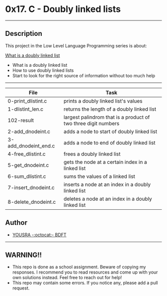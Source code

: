 # 0x17. C - Doubly linked lists
---
## Description

This project in the Low Level Language Programming series is about:

[What is a doubly linked list](https://www.youtube.com/watch?v=k0pjD12bzP0)
* What is a doubly linked list
* How to use doubly linked lists
* Start to look for the right source of information without too much help

---
File|Task
---|---
0-print_dlistint.c | prints a doubly linked list's values
1-dlistint_len.c | returns the length of a doubly linked list
102-result | largest palindrom that is a product of two three digit numbers
2-add_dnodeint.c | adds a node to start of doubly linked list
3-add_dnodeint_end.c | adds a node to end of doubly linked list
4-free_dlistint.c | frees a doubly linked list
5-get_dnodeint.c | gets the node at a certain index in a linked list
6-sum_dlistint.c | sums the values of a linked list
7-insert_dnodeint.c | inserts a node at an index in a doubly linked list
8-delete_dnodeint.c | deletes a node at an index in a doubly linked list


## Author 
+ [YOUSRA -:octocat:- BDFT](https://linktr.ee/bdftyousra)

---

## WARNING!!
- This repo is done as a school assignment. Beware of copying my responses. I recommend you  to read resources and come up with your own solutions instead. Feel free to reach out for help!
- This repo may contain some errors. If you notice any, please add a pull request.


